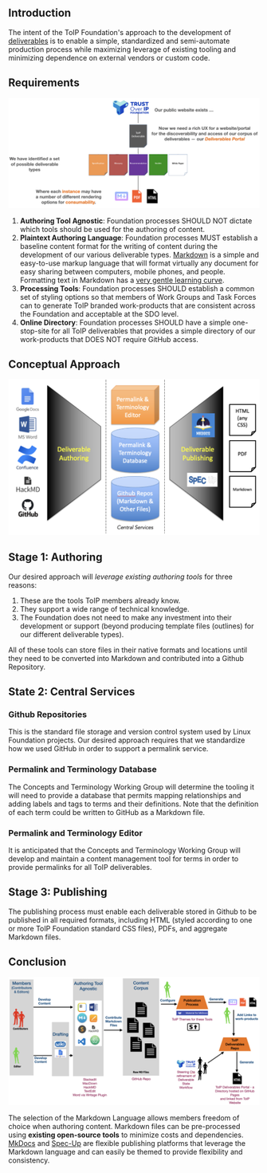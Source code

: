 ## Introduction
The intent of the ToIP Foundation's approach to the development of [deliverables](./work_products.md) is to enable a simple, standardized and semi-automate production process while maximizing leverage of existing tooling and minimizing dependence on external vendors or custom code.

## Requirements

![challenge](../_images/process/process-challenge.png)

1. **Authoring Tool Agnostic**: Foundation processes SHOULD NOT dictate which tools should be used for the authoring of content.
2. **Plaintext Authoring Language**: Foundation processes MUST establish a baseline content format for the writing of content during the development of our various deliverable types. [Markdown](https://www.markdownguide.org/) is a simple and easy-to-use markup language that will format virtually any document for easy sharing between computers, mobile phones, and people. Formatting text in Markdown has a [very gentle learning curve](https://www.markdowntutorial.com/).
3. **Processing Tools**: Foundation processes SHOULD establish a common set of styling options so that members of Work Groups and Task Forces can to generate ToIP branded work-products that are consistent across the Foundation and acceptable at the SDO level.
4. **Online Directory**: Foundation processes SHOULD have a simple one-stop-site for all ToIP deliverables that provides a simple directory of our work-products that DOES NOT require GitHub access.

## Conceptual Approach

![concepts](../_images/process/process-concepts.png)

## Stage 1: Authoring
Our desired approach will *leverage existing authoring tools* for three reasons:

1. These are the tools ToIP members already know.
2. They support a wide range of technical knowledge.
3. The Foundation does not need to make any investment into their development or support (beyond producing template files (outlines) for our different deliverable types).

All of these tools can store files in their native formats and locations until they need to be converted into Markdown and contributed into a Github Repository.

## State 2: Central Services

### Github Repositories
This is the standard file storage and version control system used by Linux Foundation projects. Our desired approach requires that we standardize how we used GitHub in order to support a permalink service.

### Permalink and Terminology Database
The Concepts and Terminology Working Group will determine the   tooling it will need to provide a database that permits mapping relationships and adding labels and tags to terms and their definitions. Note that the definition of each term could be written to GitHub as a Markdown file.

### Permalink and Terminology Editor
It is anticipated that the Concepts and Terminology Working Group  will develop and maintain a content management tool for terms in order to provide permalinks for all ToIP deliverables.

## Stage 3: Publishing
The publishing process must enable each deliverable stored in Github to be published in all required formats, including HTML (styled according to one or more ToIP Foundation standard CSS files), PDFs, and aggregate Markdown files.

## Conclusion

![vision](../_images/process/process-vision.png)

The selection of the Markdown Language allows members freedom of choice when authoring content.  Markdown files can be pre-processed using **existing open-source tools** to minimize costs and dependencies. [MkDocs](https://www.mkdocs.org/) and [Spec-Up](https://identity.foundation/spec-up/) are flexible publishing platforms that leverage the Markdown language and can easily be themed to provide flexibility and consistency.

